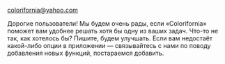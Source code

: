 colorifornia@yahoo.com

Дорогие пользователи! Мы будем очень рады, если «Colorifornia» поможет вам удобнее решать хотя бы одну из ваших задач.
Что-то не так, как хотелось бы? Пишите, будем улучшать. Если вам недостаёт какой-либо опции в приложении — связывайтесь с нами по поводу добавления новых функций, постараемся добавить.
